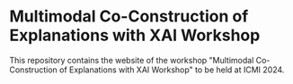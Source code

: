 # Multimodal Co-Construction of Explanations with XAI Workshop 

This repository contains the website of the workshop "Multimodal Co-Construction of Explanations with XAI Workshop" to be held at ICMI 2024.
